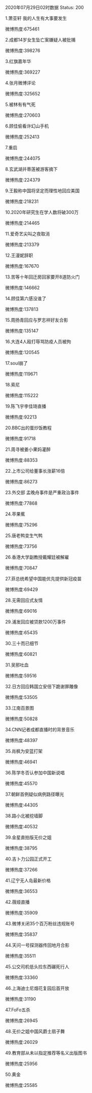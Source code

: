2020年07月29日02时数据
Status: 200

1.萧亚轩 我的人生有大事要发生

微博热度:675461

2.成都14岁女生坠亡案嫌疑人被批捕

微博热度:398276

3.红旗嘉年华

微博热度:369227

4.张月微博评论

微博热度:325652

5.被林有有气死

微博热度:270603

6.顾佳偷看许幻山手机

微博热度:252413

7.重启

微博热度:244075

8.玄武湖并蒂莲被游客摘下

微博热度:224379

9.王毅称中国将坚定而理性地回应美国

微博热度:218231

10.2020年研究生在学人数将破300万

微博热度:214465

11.爱奇艺尖叫之夜取消

微博热度:213379

12.王漫妮辞职

微博热度:167670

13.苦等十年回迁房回家要开8道防火门

微博热度:146662

14.顾佳第六感没谁了

微博热度:137813

15.周扬青回应与罗志祥好友合影

微博热度:135147

16.大连4人殴打辱骂防疫人员被拘

微博热度:120545

17.soul崩了

微博热度:119671

18.索尼

微博热度:115222

19.陈飞宇李佳琦直播

微博热度:92213

20.BBC出的蛋炒饭教程

微博热度:91718

21.周寻被姜小果妈灌醉

微博热度:88353

22.上市公司给董事长涨薪16倍

微博热度:86273

23.外交部 孟晚舟事件是严重政治事件

微博热度:77868

24.苹果蕉

微博热度:75296

25.唐老鸭变生气鸭

微博热度:73756

26.香港大学副教授戴耀廷被解雇

微博热度:70847

27.菲总统希望中国能优先提供新冠疫苗

微博热度:69429

28.无需回应式友情

微博热度:69016

29.浦发回应被贷款1200万事件

微博热度:65435

30.三十而已细节

微博热度:60821

31.吴邪吐血

微博热度:59516

32.日方回应韩国立安倍下跪谢罪雕像

微博热度:53505

33.江南百景图

微博热度:50828

34.CNN记者成都直播时的背景音乐

微博热度:48397

35.肖枫为安蓝打架

微博热度:46941

36.陈学冬否认参加中国新说唱

微博热度:45570

37.朝鲜首例疑似病例路径曝光

微博热度:44305

38.路小北被挖墙脚

微博热度:40532

39.金星直拍版无价之姐

微博热度:38795

40.吉卜力公园正式开工

微博热度:37266

41.辽宁无人岛最新价格

微博热度:36553

42.薇娅直播

微博热度:35909

43.微博关闭35个百万粉丝违规账号

微博热度:35837

44.天问一号探测器传回地月合影

微博热度:35511

45.公交司机低头捡东西碾死行人

微博热度:33360

46.上海迪士尼烟花复园后首开放

微博热度:31190

47.FoFo五杀

微博热度:26945

48.无价之姐中国风爵士扇子舞

微博热度:26029

49.教育部从未以指定推荐等名义出版图书

微博热度:25956

50.黄金

微博热度:25585

